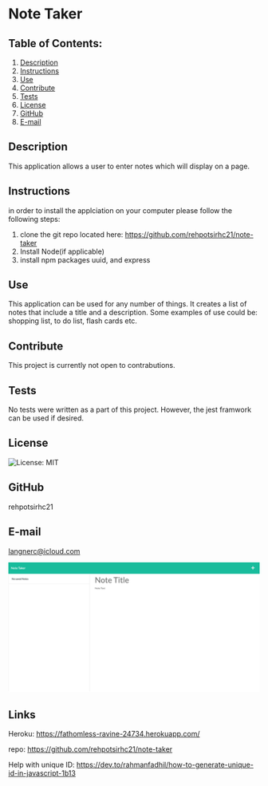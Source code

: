 
# Note Taker
  ## Table of Contents:
  1. [Description](#description) 
  2. [Instructions](#instructions)
  3. [Use](#use)  
  4. [Contribute](#contribute)
  5. [Tests](#tests)
  6. [License](#license)
  7. [GitHub](#github)
  8. [E-mail](#e-mail)
## Description
This application allows a user to enter notes which will display on a page. 
## Instructions
in order to install the applciation on your computer please follow the following steps:
1. clone the git repo located here: https://github.com/rehpotsirhc21/note-taker
2. Install Node(if applicable)
3. install npm packages uuid, and express
## Use
This application can be used for any number of things. It creates a list of notes that include a title and a description. Some examples of use could be: shopping list, to do list, flash cards etc. 
## Contribute
This project is currently not open to contrabutions. 
## Tests
No tests were written as a part of this project. However, the jest framwork can be used if desired. 
## License
![License: MIT](https://img.shields.io/badge/License-MIT-yellow.svg)
## GitHub
rehpotsirhc21
## E-mail
langnerc@icloud.com

![full site screen print](./public/assets/screencapture-fathomless-ravine-24734-herokuapp-notes-2022-05-20-15_24_18.png)


## Links
Heroku: https://fathomless-ravine-24734.herokuapp.com/

repo: https://github.com/rehpotsirhc21/note-taker

Help with unique ID: https://dev.to/rahmanfadhil/how-to-generate-unique-id-in-javascript-1b13